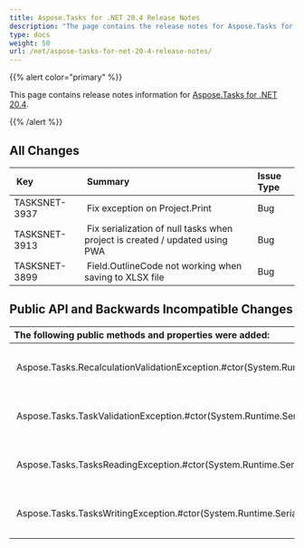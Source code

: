 ```yaml
---
title: Aspose.Tasks for .NET 20.4 Release Notes
description: "The page contains the release notes for Aspose.Tasks for .NET 20.4."
type: docs
weight: 50
url: /net/aspose-tasks-for-net-20-4-release-notes/
---
```


{{% alert color="primary" %}} 

This page contains release notes information for [Aspose.Tasks for .NET 20.4](https://downloads.aspose.com/tasks/net/new-releases/aspose.tasks-for-.net-20.4/).

{{% /alert %}} 
## **All Changes**

| **Key** | **Summary** |**Issue Type**|
| :- | :- | :- |
|TASKSNET-3937 | Fix exception on Project.Print |Bug|
|TASKSNET-3913 | Fix serialization of null tasks when project is created / updated using PWA |Bug|
|TASKSNET-3899 | Field.OutlineCode not working when saving to XLSX file |Bug|

## **Public API and Backwards Incompatible Changes**

|**The following public methods and properties were added:** | **Description** |
| :- | :- |
| Aspose.Tasks.RecalculationValidationException.#ctor(System.Runtime.Serialization.SerializationInfo,System.Runtime.Serialization.StreamingContext) | Initializes a new instance of the <see cref="T:Aspose.Tasks.RecalculationValidationException" /> class. |
| Aspose.Tasks.TaskValidationException.#ctor(System.Runtime.Serialization.SerializationInfo,System.Runtime.Serialization.StreamingContext) | Initializes a new instance of the <see cref="T:Aspose.Tasks.TaskValidationException" /> class. |
| Aspose.Tasks.TasksReadingException.#ctor(System.Runtime.Serialization.SerializationInfo,System.Runtime.Serialization.StreamingContext) | Initializes a new instance of the <see cref="T:Aspose.Tasks.TasksReadingException" /> class. |
| Aspose.Tasks.TasksWritingException.#ctor(System.Runtime.Serialization.SerializationInfo,System.Runtime.Serialization.StreamingContext) | Initializes a new instance of the <see cref="T:Aspose.Tasks.TasksWritingException" /> class.|

